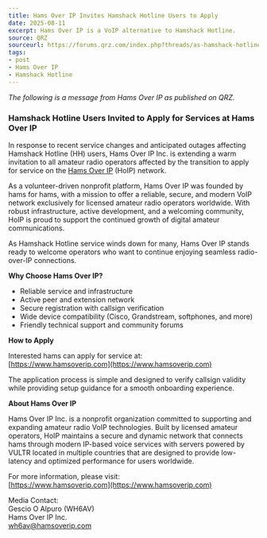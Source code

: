 ```yaml
---
title: Hams Over IP Invites Hamshack Hotline Users to Apply
date: 2025-08-11
excerpt: Hams Over IP is a VoIP alternative to Hamshack Hotline.
source: QRZ
sourceurl: https://forums.qrz.com/index.php?threads/as-hamshack-hotline-winds-down.962130/
tags:
- post
- Hams Over IP
- Hamshack Hotline
---
```

*The following is a message from Hams Over IP as published on QRZ.*

### Hamshack Hotline Users Invited to Apply for Services at Hams Over IP

In response to recent service changes and anticipated outages affecting Hamshack Hotline (HH) users, Hams Over IP Inc. is extending a warm invitation to all amateur radio operators affected by the transition to apply for service on the [Hams Over IP](https://www.hamsoverip.com) (HoIP) network.

As a volunteer-driven nonprofit platform, Hams Over IP was founded by hams for hams, with a mission to offer a reliable, secure, and modern VoIP network exclusively for licensed amateur radio operators worldwide. With robust infrastructure, active development, and a welcoming community, HoIP is proud to support the continued growth of digital amateur communications.

As Hamshack Hotline service winds down for many, Hams Over IP stands ready to welcome operators who want to continue enjoying seamless radio-over-IP connections.

**Why Choose Hams Over IP?**

- Reliable service and infrastructure
- Active peer and extension network
- Secure registration with callsign verification
- Wide device compatibility (Cisco, Grandstream, softphones, and more)
- Friendly technical support and community forums

**How to Apply**

Interested hams can apply for service at:   
[https://www.hamsoverip.com](https://www.hamsoverip.com)

The application process is simple and designed to verify callsign validity while providing setup guidance for a smooth onboarding experience.

**About Hams Over IP**

Hams Over IP Inc. is a nonprofit organization committed to supporting and expanding amateur radio VoIP technologies. Built by licensed amateur operators, HoIP maintains a secure and dynamic network that connects hams through modern IP-based voice services with servers powered by VULTR located in multiple countries that are designed to provide low-latency and optimized performance for users worldwide.

For more information, please visit:   
[https://www.hamsoverip.com](https://www.hamsoverip.com)

Media Contact:   
Gescio O Alpuro (WH6AV)   
Hams Over IP Inc.   
wh6av@hamsoverip.com   